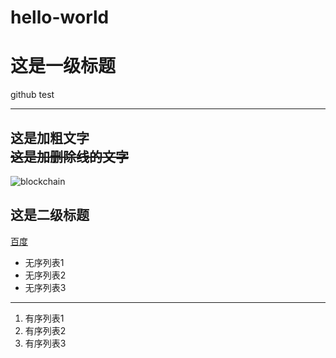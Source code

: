 # hello-world
# 这是一级标题
github test  
***
**这是加粗文字**  
~~这是加删除线的文字~~  
---
![blockchain](https://ss0.bdstatic.com/70cFvHSh_Q1YnxGkpoWK1HF6hhy/it/u=702257389,1274025419&fm=27&gp=0.jpg "区块链")

## 这是二级标题
[百度](http://baidu.com)
* 无序列表1
* 无序列表2
* 无序列表3
***
1. 有序列表1
2. 有序列表2
3. 有序列表3
